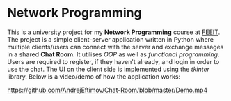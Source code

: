 # Network Programming

This is a university project for my **Network Programming** course at [FEEIT](https://feit.ukim.edu.mk/). The project is a simple client-server application  written in Python where multiple clients/users can connect with the server and exchange messages in a shared **Chat Room**. It utilises *OOP* as well as *functional programming*. Users are required to register, if they haven't already, and login in order to use the chat. The UI on the client side is implemented using the *tkinter* library. Below is a video/demo of how the application works:

https://github.com/AndrejEftimov/Chat-Room/blob/master/Demo.mp4
